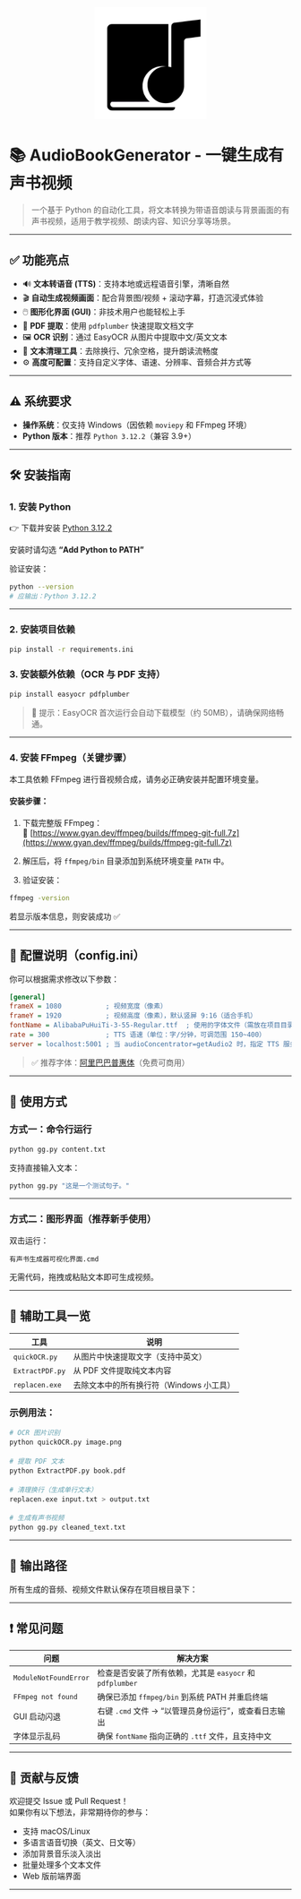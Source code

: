 
<div align="center">
  <img src="./2A2.png" alt="Demo 示例截图" width="200" />
</div>

# 📚 AudioBookGenerator - 一键生成有声书视频

> 一个基于 Python 的自动化工具，将文本转换为带语音朗读与背景画面的有声书视频，适用于教学视频、朗读内容、知识分享等场景。

---

## ✅ 功能亮点

- 🔊 **文本转语音 (TTS)**：支持本地或远程语音引擎，清晰自然
- 🎬 **自动生成视频画面**：配合背景图/视频 + 滚动字幕，打造沉浸式体验
- 🖱️ **图形化界面 (GUI)**：非技术用户也能轻松上手
- 📄 **PDF 提取**：使用 `pdfplumber` 快速提取文档文字
- 🖼️ **OCR 识别**：通过 EasyOCR 从图片中提取中文/英文文本
- 🧹 **文本清理工具**：去除换行、冗余空格，提升朗读流畅度
- ⚙️ **高度可配置**：支持自定义字体、语速、分辨率、音频合并方式等

---

## ⚠️ 系统要求

- **操作系统**：仅支持 Windows（因依赖 `moviepy` 和 FFmpeg 环境）
- **Python 版本**：推荐 `Python 3.12.2`（兼容 3.9+）
---

## 🛠️ 安装指南

### 1. 安装 Python

👉 下载并安装 [Python 3.12.2](https://www.python.org/ftp/python/3.12.2/python-3.12.2-amd64.exe)

安装时请勾选 **“Add Python to PATH”**

验证安装：
```bash
python --version
# 应输出：Python 3.12.2
```

---

### 2. 安装项目依赖

```bash
pip install -r requirements.ini
```

### 3. 安装额外依赖（OCR 与 PDF 支持）

```bash
pip install easyocr pdfplumber
```

> 📌 提示：EasyOCR 首次运行会自动下载模型（约 50MB），请确保网络畅通。

---

### 4. 安装 FFmpeg（关键步骤）

本工具依赖 FFmpeg 进行音视频合成，请务必正确安装并配置环境变量。

#### 安装步骤：

1. 下载完整版 FFmpeg：  
   🔗 [https://www.gyan.dev/ffmpeg/builds/ffmpeg-git-full.7z](https://www.gyan.dev/ffmpeg/builds/ffmpeg-git-full.7z)

2. 解压后，将 `ffmpeg/bin` 目录添加到系统环境变量 `PATH` 中。

3. 验证安装：
```bash
ffmpeg -version
```
若显示版本信息，则安装成功 ✅

---

## 🧩 配置说明（config.ini）

你可以根据需求修改以下参数：

```ini
[general]
frameX = 1080           ; 视频宽度（像素）
frameY = 1920           ; 视频高度（像素），默认竖屏 9:16（适合手机）
fontName = AlibabaPuHuiTi-3-55-Regular.ttf  ; 使用的字体文件（需放在项目目录）
rate = 300              ; TTS 语速（单位：字/分钟，可调范围 150~400）
server = localhost:5001 ; 当 audioConcentrator=getAudio2 时，指定 TTS 服务地址
```

> ✅ 推荐字体：[阿里巴巴普惠体](https://alibabafonts.taobao.com/)（免费可商用）

---

## 🚀 使用方式

### 方式一：命令行运行

```bash
python gg.py content.txt
```

支持直接输入文本：
```bash
python gg.py "这是一个测试句子。"
```

---

### 方式二：图形界面（推荐新手使用）

双击运行：
```
有声书生成器可视化界面.cmd
```

无需代码，拖拽或粘贴文本即可生成视频。

---

## 🧰 辅助工具一览

| 工具 | 说明 |
|------|------|
| `quickOCR.py` | 从图片中快速提取文字（支持中英文） |
| `ExtractPDF.py` | 从 PDF 文件提取纯文本内容 |
| `replacen.exe` | 去除文本中的所有换行符（Windows 小工具） |

### 示例用法：

```bash
# OCR 图片识别
python quickOCR.py image.png

# 提取 PDF 文本
python ExtractPDF.py book.pdf

# 清理换行（生成单行文本）
replacen.exe input.txt > output.txt

# 生成有声书视频
python gg.py cleaned_text.txt
```

---

## 📁 输出路径

所有生成的音频、视频文件默认保存在项目根目录下：


---

## ❗ 常见问题

| 问题 | 解决方案 |
|------|----------|
| `ModuleNotFoundError` | 检查是否安装了所有依赖，尤其是 `easyocr` 和 `pdfplumber` |
| `FFmpeg not found` | 确保已添加 `ffmpeg/bin` 到系统 PATH 并重启终端 |
| GUI 启动闪退 | 右键 `.cmd` 文件 → “以管理员身份运行”，或查看日志输出 |
| 字体显示乱码 | 确保 `fontName` 指向正确的 `.ttf` 文件，且支持中文 |

---

## 🤝 贡献与反馈

欢迎提交 Issue 或 Pull Request！  
如果你有以下想法，非常期待你的参与：
- 支持 macOS/Linux
- 多语言语音切换（英文、日文等）
- 添加背景音乐淡入淡出
- 批量处理多个文本文件
- Web 版前端界面

---

